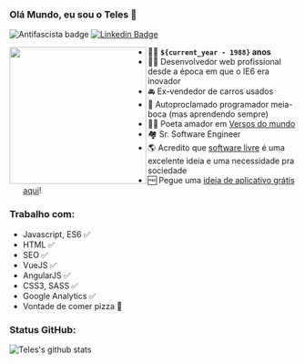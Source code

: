 ### Olá Mundo, eu sou o Teles 👋

![Antifascista badge](https://img.shields.io/badge/dev-antifascista-red)
[![Linkedin Badge](https://img.shields.io/badge/-jotateles-blue?logo=Linkedin&logoColor=white&link=https://www.linkedin.com/in/jotateles/)](https://www.linkedin.com/in/jotateles/)

<img src="https://openclipart.org/download/216306/jotateles.svg" align="left" width="240">

* 👨‍🦲 **`${current_year - 1988}` anos**
* 👨‍💻 Desenvolvedor web profissional desde a época em que o IE6 era inovador
* 🚘 Ex-vendedor de carros usados
* 👄 Autoproclamado programador meia-boca (mas aprendendo sempre)
* 👨‍🎨 Poeta amador em [Versos do mundo](https://www.versosdomundo.com.br/livro)
* 🏘️ Sr. Software Engineer
* 🌎 Acredito que [software livre](https://www.gnu.org/philosophy/free-sw.pt-br.html) é uma excelente ideia e uma necessidade pra sociedade
* 🆓 Pegue uma [ideia de aplicativo grátis aqui](https://github.com/teles/awesome-ideas)!

### Trabalho com:
* Javascript, ES6 ✅
* HTML ✅
* SEO ✅
* VueJS ✅
* AngularJS ✅
* CSS3, SASS ✅
* Google Analytics ✅
* Vontade de comer pizza :pizza: 

### Status GitHub:

![Teles's github stats](https://github-readme-stats.vercel.app/api?username=teles&show_icons=true)
